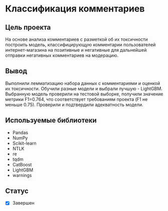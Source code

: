 # Классификация комментариев

## Цель проекта
На основе анализа комментариев с разметкой об их токсичности построить модель, классифицирующую комментарии пользователей интернет-магазина на позитивные и негативные для дальнейшей отправки негативных комментариев на модерацию.

## Вывод
Выполнили лемматизацию набора данных с комментариями и оценкой их токсичности. Обучили разные модели и выбрали лучшую - LightGBM. Выбранную модель проверили на тестовой выборке, получили значение метрики F1=0.764, что соответствует требованиям проекта (F1 не меньше 0.75). Проверили и подтвердили адекватность модели.

## Используемые библиотеки
- Pandas
- NumPy
- Scikit-learn
- NTLK
- re
- tqdm
- CatBoost
- LightGBM
- warnings

## Статус
- [x] Завершен
